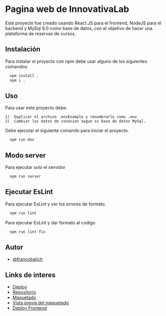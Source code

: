 
# Pagina web de InnovativaLab

Este proyecto fue creado usando React.JS para el frontend, NodeJS para el backend y MySql 8.0 como base de datos, con el objetivo de hacer una plataforma de reservas de cursos.

## Instalación

Para instalar el proyecto con npm debe usar alguno de los siguientes comandos:

```bash
  npm install .
  npm i .
```
 
## Uso

Para usar este proyecto debe:

    1)	Duplicar el archivo .envExample y renombrarlo como .env
    2)	Cambiar los datos de conexion segun su base de datos MySql.

Debe ejecutar el siguiente comando para iniciar el proyecto.

```bash
  npm run dev
```

## Modo server

Para ejecutar solo el servidor

```bash
  npm run server
```

## Ejecutar EsLint

Para ejecutar EsLint y ver los errores de formato.

```bash
  npm run lint
```

Para ejecutar EsLint y dar formato al codigo

```bash
  npm run lint-fix
```
## Autor

- [@francobalich](https://www.github.com/francobalich)

## Links de interes

- [Deploy](https://tfi.francobalich.com/)
- [Repositorio](https://github.com/InnovativaLab/Pagina-web)
- [Maquetado](https://www.figma.com/file/eod8y1Ot9kaqdRtNmXQg0c/InnovativaLab?node-id=12%3A2)
- [Vista previa del maquetado](https://www.figma.com/proto/eod8y1Ot9kaqdRtNmXQg0c/InnovativaLab?scaling=scale-down&page-id=12%3A2&starting-point-node-id=12%3A4&show-proto-sidebar=1&node-id=12%3A4)
- [Deploy Frontend](https://innovativalab.github.io/Pagina-web/)